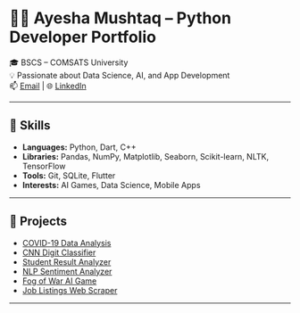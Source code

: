 # 👩‍💻 Ayesha Mushtaq – Python Developer Portfolio

🎓 BSCS – COMSATS University  
💡 Passionate about Data Science, AI, and App Development  
📫 [Email](ayeshamushtaq.dev@gmail.com) | 🌐 [LinkedIn](www.linkedin.com/in/ayesha-mushtaq-software-developer)

---

## 🔧 Skills
- **Languages:** Python, Dart, C++
- **Libraries:** Pandas, NumPy, Matplotlib, Seaborn, Scikit-learn, NLTK, TensorFlow
- **Tools:** Git, SQLite, Flutter
- **Interests:** AI Games, Data Science, Mobile Apps

---

## 📁 Projects

- [COVID-19 Data Analysis](./COVID19-Data-Analysis/)
- [CNN Digit Classifier](./CNN-Digit-Classifier/)
- [Student Result Analyzer](./Student-Result-Analyzer/)
- [NLP Sentiment Analyzer](./NLP-Sentiment-Analyzer/)
- [Fog of War AI Game](./Fog-of-War-Game/)
- [Job Listings Web Scraper](./Job-Data-Scraper/)

---
